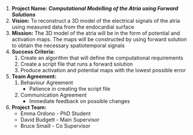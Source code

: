 1. **Project Name:** **_Computational Modelling of the Atria using Forward Solutions_**
2. **Vision:** To reconstruct a 3D model of the electrical signals of the atria using measured data from the endocardial surface
3. **Mission:** The 3D model of the atria will be in the form of potential and activation maps. The maps will be constructed by using forward solution to obtain the necessary spatiotemporal signals 
4. **Success Criteria:**
     1. Create an algorithm that will define the computational requirements
     2. Create a script file that runs a forward solution 
     3. Produce activation and potential maps with the lowest possible error
5. **Team Agreement:**
     1. Behaviour Agreement
         * Patience in creating the script file
     2. Communication Agreement
         * Immediate feedback on possible changes
6. **Project Team:**
     * Emma Ordono - PhD Student
     * David Budgett - Main Supervisor
     * Bruce Smaill - Co Supervisor
